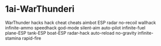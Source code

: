 # 1ai-WarThunderi
WarThunder hacks hack cheat cheats aimbot ESP radar no-recoil wallhack infinite-ammo speedhack god-mode silent-aim auto-pilot infinite-fuel plane-ESP tank-ESP boat-ESP radar-hack auto-reload no-gravity infinite-stamina rapid-fire
